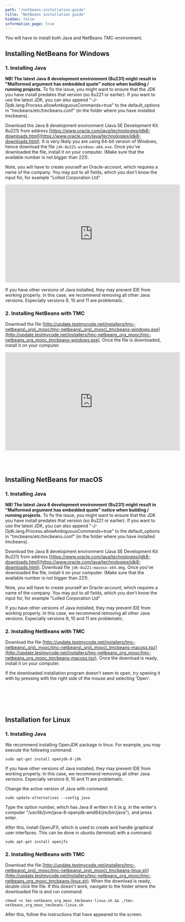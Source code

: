```yaml
---
path: "/netbeans-installation-guide"
title: "NetBeans installation guide"
hidden: false
information_page: true
---
```


You will have to install both Java and NetBeans TMC-environment.

## Installing NetBeans for Windows

### 1. Installing Java

**NB! The latest Java 8 development environment (8u231) might result in "Malformed argument has embedded quote" notice when building / running projects.** To fix the issue, you might want to ensure that the JDK you have install predates that version (so 8u221 or earlier). If you want to use the latest JDK, you can also append "-J-Djdk.lang.Process.allowAmbiguousCommands=true" to the default_options in "tmcbeans/etc/tmcbeans.conf" (in the folder where you have installed tmcbeans).

Download the Java 8 development environment (Java SE Development Kit
8u221) from address
[https://www.oracle.com/java/technologies/jdk8-downloads.html](https://www.oracle.com/java/technologies/jdk8-downloads.html).
It is very likely you are using 64-bit version of Windows, hence download the
file `jdk-8u221-windows-x64.exe`. Once you've downloaded the file, install it
on your computer. (Make sure that the available number is not bigger than 221).

Note, you will have to create yourself an Oracle-account, which requires a name of the company. You may put to all fields, which you don't know the input for, for example "Lolled Corporation Ltd"


<iframe width="560" height="315" src="https://www.youtube.com/embed/wR1vECnJAag" frameborder="0" allow="accelerometer; autoplay; encrypted-media; gyroscope; picture-in-picture" allowfullscreen></iframe>

If you have other versions of Java installed, they may prevent IDE from working
properly. In this case, we recommend removing all other Java versions.
Especially versions 9, 10 and 11 are problematic.

### 2. Installing NetBeans with TMC

Download the file [http://update.testmycode.net/installers/tmc-netbeans\_org\_mooc/tmc-netbeans\_org\_mooc\_tmcbeans-windows.exe](http://update.testmycode.net/installers/tmc-netbeans_org_mooc/tmc-netbeans_org_mooc_tmcbeans-windows.exe). Once the file is downloaded, install it on your computer.

<iframe width="560" height="315" src="https://www.youtube.com/embed/Mwe2vuONhZc" frameborder="0" allow="accelerometer; autoplay; encrypted-media; gyroscope; picture-in-picture" allowfullscreen></iframe>

<!-- <h3> JAVA_HOME -problem </h3>

<p>If you encounter "ERROR: Compilation failed" -error when you're running tests on NetBeans, look at the following instructions to fix the error: <%= link_to 'JAVA_HOME virhe testejä ajaessa', 'java_home_not_found.html' %></p> -->

<br/>
<br/>
<br/>
<br/>


## Installing NetBeans for macOS

### 1. Installing Java

**NB! The latest Java 8 development environment (8u231) might result in "Malformed argument has embedded quote" notice when building / running projects.** To fix the issue, you might want to ensure that the JDK you have install predates that version (so 8u221 or earlier). If you want to use the latest JDK, you can also append "-J-Djdk.lang.Process.allowAmbiguousCommands=true" to the default_options in "tmcbeans/etc/tmcbeans.conf" (in the folder where you have installed tmcbeans).

Download the Java 8 development environment (Java SE Development Kit 8u221) from address [https://www.oracle.com/java/technologies/jdk8-downloads.html](https://www.oracle.com/java/technologies/jdk8-downloads.html).  Download file `jdk-8u221-macosx-x64.dmg`. Once you've downloaded the file, install it on your computer. (Make sure that the available number is not bigger than 221).

Note, you will have to create yourself an Oracle-account, which requires a name of the company. You may put to all fields, which you don't know the input for, for example "Lolled Corporation Ltd"

If you have other versions of Java installed, they may prevent IDE from working properly. In this case, we recommend removing all other Java versions. Especially versions 9, 10 and 11 are problematic.

### 2. Installing NetBeans with TMC

Download the file [http://update.testmycode.net/installers/tmc-netbeans\_org\_mooc/tmc-netbeans\_org\_mooc\_tmcbeans-macosx.tgz](http://update.testmycode.net/installers/tmc-netbeans_org_mooc/tmc-netbeans_org_mooc_tmcbeans-macosx.tgz). Once the download is ready, install it on your computer.

If the downloaded installation program doesn't seem to open, try opening it with by pressing with the right side of the mouse and selecting 'Open'.

<!-- <h3>2.1 Fixing internet connection on macOS </h3> -->

<!-- <p>
Follow the following instruction so that NetBeans may have an access to the Internet: <a href="https://materiaalit.github.io/tmc-asennus/macos-verkkoongelma/">Instructions</a>.
</p> -->


<br/>
<br/>
<br/>
<br/>

## Installation for Linux

### 1. Installing Java

We recommend installing OpenJDK package in linux. For example, you may execute the following command:

```shell
sudo apt-get install openjdk-8-jdk
```

If you have other versions of Java installed, they may prevent IDE from working properly. In this case, we recommend removing all other Java versions. Especially versions 9, 10 and 11 are problematic.

Change the active version of Java with command:

```shell
sudo update-alternatives --config java
```

Type the option number, which has Java 8 written in it (e.g. in the writer's computer "/usr/lib/jvm/java-8-openjdk-amd64/jre/bin/java"), and press enter.

After this, install OpenJFX, which is used to create and handle graphical user interfaces. This can be done in ubuntu (terminal) with a command:

```shell
sudo apt-get install openjfx
```

### 2. Installing NetBeans with TMC

Download the file [http://update.testmycode.net/installers/tmc-netbeans\_org\_mooc/tmc-netbeans\_org\_mooc\_tmcbeans-linux.sh](http://update.testmycode.net/installers/tmc-netbeans_org_mooc/tmc-netbeans_org_mooc_tmcbeans-linux.sh). When the download is ready, double click the file. If this doesn't work, navigate to the folder where the downloaded file is and run command:

```shell
chmod +x tmc-netbeans_org_mooc_tmcbeans-linux.sh && ./tmc-netbeans_org_mooc_tmcbeans-linux.sh
```

After this, follow the instructions that have appeared to the screen.

